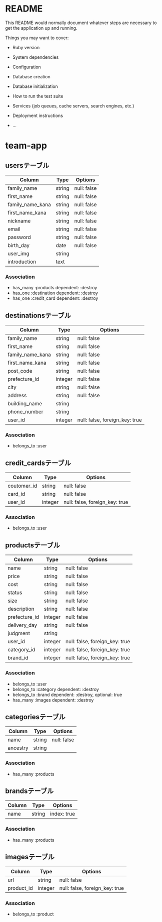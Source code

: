 # README

This README would normally document whatever steps are necessary to get the
application up and running.

Things you may want to cover:

* Ruby version

* System dependencies

* Configuration

* Database creation

* Database initialization

* How to run the test suite

* Services (job queues, cache servers, search engines, etc.)

* Deployment instructions

* ...
# team-app

## usersテーブル
|Column|Type|Options|
|------|----|-------|
|family_name|string|null: false|
|first_name|string|null: false|
|family_name_kana|string|null: false|
|first_name_kana|string|null: false|
|nickname|string|null: false|
|email|string|null: false|
|password|string|null: false|
|birth_day|date|null: false|
|user_img|string|
|introduction|text|
### Association
- has_many :products dependent: :destroy
- has_one :destination dependent: :destroy
- has_one :credit_card dependent: :destroy

## destinationsテーブル
|Column|Type|Options|
|------|----|-------|
|family_name|string|null: false|
|first_name|string|null: false|
|family_name_kana|string|null: false|
|first_name_kana|string|null: false|
|post_code|string|null: false|
|prefecture_id|integer|null: false|
|city|string|null: false|
|address|string|null: false|
|building_name|string|
|phone_number|string|
|user_id|integer|null: false, foreign_key: true|
### Association
- belongs_to :user

## credit_cardsテーブル
|Column|Type|Options|
|------|----|-------|
|coutomer_id|string|null: false|
|card_id|string|null: false|
|user_id|integer|null: false, foreign_key: true|
### Association
- belongs_to :user

## productsテーブル
|Column|Type|Options|
|------|----|-------|
|name|string|null: false|
|price|string|null: false|
|cost|string|null: false|
|status|string|null: false|
|size|string|null: false|
|description|string|null: false|
|prefecture_id|integer|null: false|
|delivery_day|string|null: false|
|judgment|string|
|user_id|integer|null: false, foreign_key: true|
|category_id|integer|null: false, foreign_key: true|
|brand_id|integer|null: false, foreign_key: true|
### Association
- belongs_to :user 
- belongs_to :category dependent: :destroy
- belongs_to :brand dependent: :destroy, optional: true
- has_many :images dependent: :destroy

## categoriesテーブル
|Column|Type|Options|
|------|----|-------|
|name|string|null: false|
|ancestry|string|
### Association
- has_many :products

## brandsテーブル
|Column|Type|Options|
|------|----|-------|
|name|string|index: true|
### Association
- has_many :products

## imagesテーブル
|Column|Type|Options|
|------|----|-------|
|url|string|null: false|
|product_id|integer|null: false, foreign_key: true|
### Association
- belongs_to :product